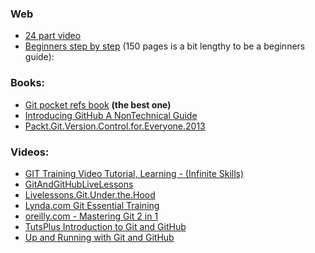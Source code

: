 ### Web
- [24 part video](http://www.git-tower.com/learn/videos) 
- [Beginners step by step](http://www.git-tower.com/learn/ebook/mac) (150 pages is a bit lengthy to be a beginners guide):  

### Books:
- [Git pocket refs book](http://shop.oreilly.com/product/0636920024972.do) **(the best one)**
- [Introducing GitHub A NonTechnical Guide ](http://shop.oreilly.com/product/0636920033059.do) 
- [Packt.Git.Version.Control.for.Everyone.2013 ](http://shop.oreilly.com/product/9780596520137.do) 

### Videos:
  
- [GIT Training Video Tutorial, Learning - (Infinite Skills)  ](http://www.infiniteskills.com/training/learning-git.html)  
- [GitAndGitHubLiveLessons](http://www.informit.com/store/git-and-github-livelessons-workshop-9780133991772) 
- [Livelessons.Git.Under.the.Hood](http://www.informit.com/store/git-under-the-hood-livelessons-video-training-downloadable-9780134133669) 
- [Lynda.com Git Essential Training](https://www.lynda.com/Git-tutorials/Git-Essential-Training/100222-2.html) 
- [oreilly.com - Mastering Git 2 in 1 ](http://shop.oreilly.com/product/0636920024774.do)  
- [TutsPlus Introduction to Git and GitHub](https://code.tutsplus.com/courses/introduction-to-git-and-github) 
- [Up and Running with Git and GitHub ](https://www.lynda.com/Git-tutorials/Up-Running-Git-GitHub/409275-2.html) 